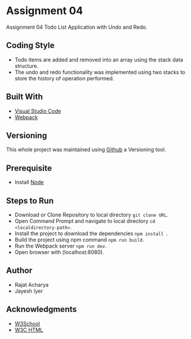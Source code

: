 # Assignment 04
Assignment 04 Todo List Application with Undo and Redo.

## Coding Style
- Todo items are added and removed into an array using the stack data structure.
- The undo and redo functionality was implemented using two stacks to store the history of operation performed.

## Built With 
- [Visual Studio Code](https://code.visualstudio.com/)
- [Webpack](https://webpack.js.org/guides/getting-started/)

## Versioning 
This whole project was maintained using [Github](https://github.com/) a Versioning tool.

## Prerequisite
 * Install [Node](https://nodejs.org/en/)
 
## Steps to Run
 * Download or Clone Repository to local directory `git clone URL`.
 * Open Command Prompt and navigate to local directory `cd <localdirectory-path>`.
 * Install the project to download the dependencies `npm install `.
 * Build the project using npm command `npm run build`.
 * Run the Webpack server `npm run dev`.
 * Open browser with (localhost:8080).

## Author
- Rajat Acharya
- Jayesh Iyer

## Acknowledgments
- [W3School](https://www.w3schools.com/)
- [W3C HTML](https://www.w3.org/html/)